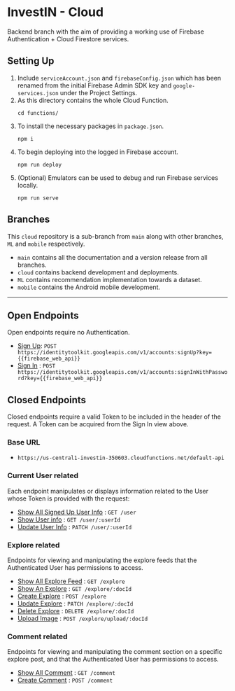 # InvestIN - Cloud
Backend branch with the aim of providing a working use of Firebase Authentication + Cloud Firestore services.
## Setting Up
1. Include `serviceAccount.json` and `firebaseConfig.json` which has been renamed from the initial Firebase Admin SDK key and `google-services.json` under the Project Settings.
2. As this directory contains the whole Cloud Function.
   ```
   cd functions/
   ``` 
3. To install the necessary packages in `package.json`.
   ```
   npm i
   ``` 
4. To begin deploying into the logged in Firebase account.
    ```
    npm run deploy
    ```
5. (Optional) Emulators can be used to debug and run Firebase services locally.
    ```
    npm run serve
    ```
## Branches
This `cloud` repository is a sub-branch from `main` along with other branches, `ML` and `mobile` respectively.

- `main` contains all the documentation and a version release from all branches.
- `cloud` contains backend development and deployments.
- `ML` contains recommendation implementation towards a dataset.
- `mobile` contains the Android mobile development.

----
## Open Endpoints

Open endpoints require no Authentication.

* [Sign Up](): `POST https://identitytoolkit.googleapis.com/v1/accounts:signUp?key={{firebase_web_api}}`
* [Sign In](login.md) : `POST https://identitytoolkit.googleapis.com/v1/accounts:signInWithPassword?key={{firebase_web_api}}`

## Closed Endpoints

Closed endpoints require a valid Token to be included in the header of the
request. A Token can be acquired from the Sign In view above.

### Base URL
* `https://us-central1-investin-350603.cloudfunctions.net/default-api`
### Current User related

Each endpoint manipulates or displays information related to the User whose
Token is provided with the request:

* [Show All Signed Up User Info](docs/user/get.md) : `GET /user`
* [Show User info](docs/user/get.md) : `GET /user/:userId`
* [Update User Info](docs/user/patch.md) : `PATCH /user/:userId`

### Explore related

Endpoints for viewing and manipulating the explore feeds that the Authenticated User has permissions to access.

* [Show All Explore Feed](docs/explore/get.md) : `GET /explore`
* [Show An Explore](docs/explore/:docId/get.md) : `GET /explore/:docId`
* [Create Explore](docs/explore/post.md) : `POST /explore`
* [Update Explore](docs/explore/:docId/patch.md) : `PATCH /explore/:docId`
* [Delete Explore](docs/explore/:docId/delete.md) : `DELETE /explore/:docId`
* [Upload Image](docs/explore/upload/:docId/post.md) : `POST /explore/upload/:docId`

### Comment related

Endpoints for viewing and manipulating the comment section on a specific explore post, and that the Authenticated User has permissions to access.

* [Show All Comment](docs/comment/get.md) : `GET /comment`
* [Create Comment](docs/comment/post.md) : `POST /comment`